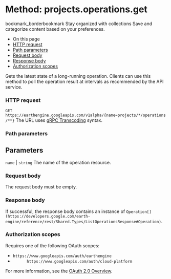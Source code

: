  
#  Method: projects.operations.get
bookmark_borderbookmark Stay organized with collections  Save and categorize content based on your preferences.
  * On this page
  * [HTTP request](https://developers.google.com/earth-engine/reference/rest/v1alpha/projects.operations/get#http-request)
  * [Path parameters](https://developers.google.com/earth-engine/reference/rest/v1alpha/projects.operations/get#path-parameters)
  * [Request body](https://developers.google.com/earth-engine/reference/rest/v1alpha/projects.operations/get#request-body)
  * [Response body](https://developers.google.com/earth-engine/reference/rest/v1alpha/projects.operations/get#response-body)
  * [Authorization scopes](https://developers.google.com/earth-engine/reference/rest/v1alpha/projects.operations/get#authorization-scopes)


Gets the latest state of a long-running operation. Clients can use this method to poll the operation result at intervals as recommended by the API service.
### HTTP request
`GET https://earthengine.googleapis.com/v1alpha/{name=projects/*/operations/**}`
The URL uses [gRPC Transcoding](https://google.aip.dev/127) syntax.
### Path parameters
Parameters  
---  
`name` |  `string` The name of the operation resource.  
### Request body
The request body must be empty.
### Response body
If successful, the response body contains an instance of `Operation[](https://developers.google.com/earth-engine/reference/rest/Shared.Types/ListOperationsResponse#Operation)`.
### Authorization scopes
Requires one of the following OAuth scopes:
  * `https://www.googleapis.com/auth/earthengine`
  * `      https://www.googleapis.com/auth/cloud-platform`


For more information, see the [OAuth 2.0 Overview](https://developers.google.com/identity/protocols/OAuth2).
